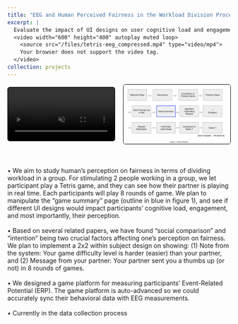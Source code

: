 ```yaml
---
title: "EEG and Human Perceived Fairness in the Workload Division Process"
excerpt: |
  Evaluate the impact of UI designs on user cognitive load and engagement in the workload division process with electroencephalogram (EEG). <br/>
  <video width="600" height="400" autoplay muted loop>
    <source src="/files/tetris-eeg_compressed.mp4" type="video/mp4">
    Your browser does not support the video tag.
  </video>
collection: projects
---
```


<div class="media-container">
  <div class="media-item">
    <video width="400" height="400" autoplay muted loop>
      <source src="/files/tetris-eeg_compressed.mp4" type="video/mp4">
      Your browser does not support the video tag.
    </video>
  </div>
  
  <div class="media-item">
    <img src="/files/Tetris_EEG_figure1.png" alt="Project Image" width="400" height="300">
  </div>
</div>

<p>
  <br>
  <br>
 • We aim to study human’s perception on fairness in terms of dividing workload in a group. For stimulating 2 people working in a group, we let participant play a Tetris game, and they can see how their partner is playing in real time. Each participants will play 8 rounds of game. We plan to manipulate the “game summary” page (outline in blue in figure 1), and see if different UI designs would impact participants’ cognitive load, engagement, and most importantly, their perception.
  <br>
   <br>
 • Based on several related papers, we have found “social comparison” and “intention” being two crucial factors affecting one’s perception on fairness. We plan to implement a 2x2 within subject design on showing: (1) Note from the system: Your game difficulty level is harder (easier) than your partner, and (2) Message from your partner: Your partner sent you a thumbs up (or not) in 8 rounds of games.
  <br>
   <br>
 • We designed a game platform for measuring participants’ Event-Related Potential (ERP). The game platform is auto-advanced so we could accurately sync their behavioral data with EEG measurements.
  <br>
   <br>
 • Currently in the data collection process
 </p>


<style>
  .media-container {
    display: flex;
    justify-content: space-between; /* Space between video and image */
    align-items: center; /* Vertically center content */
    gap: 20px; /* Space between video and image */
  }

  .media-item {
    flex: 1; /* Makes each item take up equal space */
    text-align: center; /* Centers content inside each item */
  }

  img, video {
    max-width: 100%; /* Ensures the video and image scale responsively */
    height: auto; /* Maintains aspect ratio */
  }

  @media (max-width: 900px) {
    .media-container {
      flex-direction: column; /* Stacks the video and image vertically on smaller screens */
      align-items: center;
    }
  }

  img, video {
  border: 1px solid black; /* Adds a solid black border of 1px thickness */
  border-radius: 5px; /* Optional: rounded corners */
}
</style>




